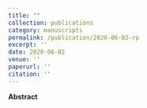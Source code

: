 ```yaml
---
title: ""
collection: publications
category: manuscripts
permalink: /publication/2020-06-02-rp
excerpt: ''
date: 2020-06-02
venue: ''
paperurl: ''
citation: ''
---
```


**Abstract**
